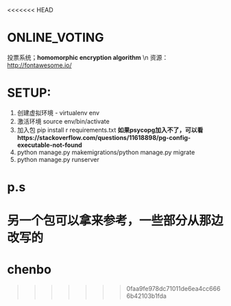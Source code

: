<<<<<<< HEAD
# ONLINE_VOTING
投票系统；**homomorphic encryption algorithm** \n
资源：http://fontawesome.io/

# SETUP:
1) 创建虚拟环境 - virtualenv env
2) 激活环境 source env/bin/activate
3) 加入包 pip install r requirements.txt
   **如果psycopg加入不了，可以看https://stackoverflow.com/questions/11618898/pg-config-executable-not-found**
4) python manage.py makemigrations/python manage.py migrate
5) python manage.py runserver

# p.s
另一个包可以拿来参考，一些部分从那边改写的
=======
# chenbo
>>>>>>> 0faa9fe978dc71011de6ea4cc6666b42103b1fda
